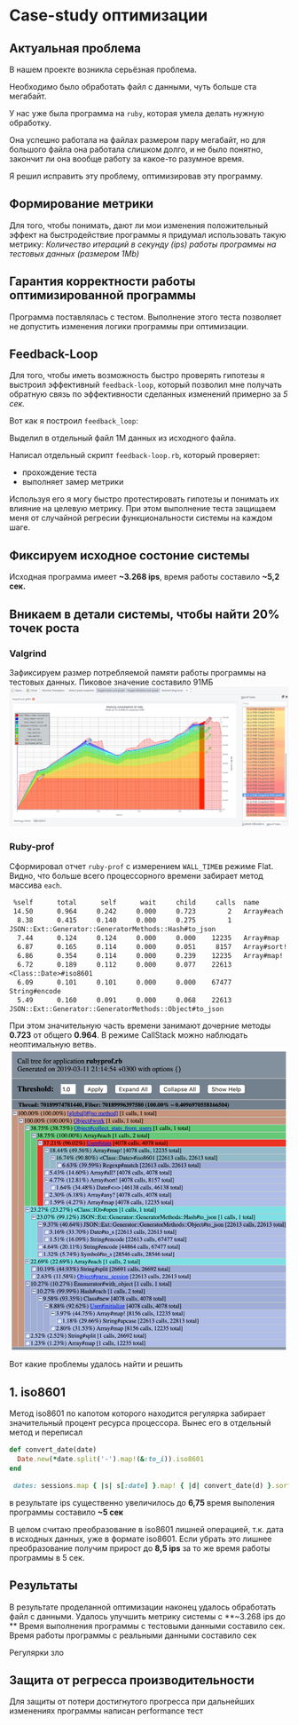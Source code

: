 # Case-study оптимизации

## Актуальная проблема
В нашем проекте возникла серьёзная проблема.

Необходимо было обработать файл с данными, чуть больше ста мегабайт.

У нас уже была программа на `ruby`, которая умела делать нужную обработку.

Она успешно работала на файлах размером пару мегабайт, но для большого файла она работала слишком долго, и не было понятно, закончит ли она вообще работу за какое-то разумное время.

Я решил исправить эту проблему, оптимизировав эту программу.

## Формирование метрики
Для того, чтобы понимать, дают ли мои изменения положительный эффект на быстродействие программы я придумал использовать такую метрику: *Количество итераций в секунду (ips) работы программы на тестовых данных (размером 1Mb)*

## Гарантия корректности работы оптимизированной программы
Программа поставлялась с тестом. Выполнение этого теста позволяет не допустить изменения логики программы при оптимизации.

## Feedback-Loop
Для того, чтобы иметь возможность быстро проверять гипотезы я выстроил эффективный `feedback-loop`, который позволил мне получать обратную связь по эффективности сделанных изменений примерно за *5 сек.*

Вот как я построил `feedback_loop`:

Выделил в отдельный файл 1М данных из исходного файла.

Написал отдельный скрипт `feedback-loop.rb`, который проверяет:
- прохождение теста
- выполняет замер метрики

Используя его я могу быстро протестировать гипотезы и понимать их влияние на целевую метрику. При этом выполнение теста защищаем меня от случайной регресии функциональности системы на каждом шаге.

## Фиксируем исходное состоние системы
Исходная программа имеет **~3.268 ips**, время работы составило **~5,2 сек.**

## Вникаем в детали системы, чтобы найти 20% точек роста

### Valgrind ###
Зафиксируем размер потребляемой памяти работы программы на тестовых данных.
Пиковое значение составило 91МБ
![massif visualizer](img/memory_before.png)

### Ruby-prof ###
Сформировал отчет `ruby-prof` с измерением `WALL_TIME`в режиме Flat. Видно, что больше всего процессорного времени забирает метод массива `each`.
```
 %self      total      self      wait     child     calls  name
 14.50      0.964     0.242     0.000     0.723        2   Array#each
  8.38      0.415     0.140     0.000     0.275        1   JSON::Ext::Generator::GeneratorMethods::Hash#to_json
  7.44      0.124     0.124     0.000     0.000    12235   Array#map
  6.87      0.165     0.114     0.000     0.051     8157   Array#sort!
  6.86      0.354     0.114     0.000     0.239    12235   Array#map!
  6.72      0.189     0.112     0.000     0.077    22613   <Class::Date>#iso8601
  6.09      0.101     0.101     0.000     0.000    67477   String#encode
  5.49      0.160     0.091     0.000     0.068    22613   JSON::Ext::Generator::GeneratorMethods::Object#to_json
```
При этом значительную часть времени занимают дочерние методы **0.723** от общего **0.964**. В режиме CallStack можно наблюдать неоптимальную ветвь.
![CallStack](img/call_stack.png)

Вот какие проблемы удалось найти и решить

## 1. iso8601
Метод iso8601 по капотом которого находится регулярка забирает значительный процент ресурса процессора. Вынес его в отдельный метод и переписал

```ruby
def convert_date(date)
  Date.new(*date.split('-').map!(&:to_i)).iso8601
end
```
```ruby
 dates: sessions.map { |s| s[:date] }.map! { |d| convert_date(d) }.sort! { |x, y| y <=> x }
```
в результате ips существенно увеличилось до **6,75** время выполения программы составило **~5 сек**

В целом считаю преобразование в iso8601 лишней операцией, т.к. дата в исходных данных, уже в формате iso8601.
Если убрать это лишнее преобразование получим прирост до **8,5 ips** за то же время работы программы в 5 сек.

##

## Результаты
В результате проделанной оптимизации наконец удалось обработать файл с данными.
Удалось улучшить метрику системы с **~3.268 ips до **
Время выполнения программы с тестовыми данными составило  сек.
Время работы программы с реальными данными составило  сек

Регулярки зло

## Защита от регресса производительности
Для защиты от потери достигнутого прогресса при дальнейших изменениях программы написан performance тест

